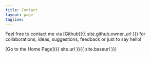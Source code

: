 ```yaml
---
title: Contact
layout: page
tagline: 
---
```


Feel free to contact me via [Github]({{ site.github.owner_url }}) for collaborations, ideas, suggestions, feedback or just to say hello!

[Go to the Home Page]({{ site.url }}{{ site.baseurl }})